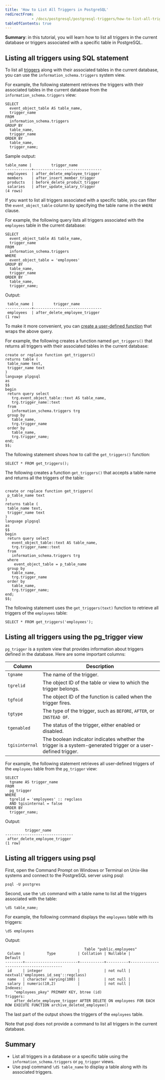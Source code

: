 ```yaml
---
title: 'How to List All Triggers in PostgreSQL'
redirectFrom: 
            - /docs/postgresql/postgresql-triggers/how-to-list-all-triggers-in-postgresql
tableOfContents: true
---
```


**Summary**: in this tutorial, you will learn how to list all triggers in the current database or triggers associated with a specific table in PostgreSQL.

## Listing all triggers using SQL statement

To list all [triggers](/docs/postgresql/postgresql-triggers) along with their associated tables in the current database, you can use the `information_schema.triggers` system view.

For example, the following statement retrieves the triggers with their associated tables in the current database from the `information_schema.triggers` view:

```
SELECT
  event_object_table AS table_name,
  trigger_name
FROM
  information_schema.triggers
GROUP BY
  table_name,
  trigger_name
ORDER BY
  table_name,
  trigger_name;
```

Sample output:

```
table_name |         trigger_name
------------+-------------------------------
 employees  | after_delete_employee_trigger
 members    | after_insert_member_trigger
 products   | before_delete_product_trigger
 salaries   | after_update_salary_trigger
(4 rows)
```

If you want to list all triggers associated with a specific table, you can filter the `event_object_table` column by specifying the table name in the `WHERE` clause.

For example, the following query lists all triggers associated with the `employees` table in the current database:

```
SELECT
  event_object_table AS table_name,
  trigger_name
FROM
  information_schema.triggers
WHERE
  event_object_table = 'employees'
GROUP BY
  table_name,
  trigger_name
ORDER BY
  table_name,
  trigger_name;
```

Output:

```
 table_name |         trigger_name
------------+-------------------------------
 employees  | after_delete_employee_trigger
(1 row)
```

To make it more convenient, you can [create a user-defined function](/docs/postgresql/postgresql-plpgsql/postgresql-create-function) that wraps the above query.

For example, the following creates a function named `get_triggers()` that returns all triggers with their associated tables in the current database:

```
create or replace function get_triggers()
returns table (
 table_name text,
 trigger_name text
)
language plpgsql
as
$$
begin
 return query select
   trg.event_object_table::text AS table_name,
   trg.trigger_name::text
 from
   information_schema.triggers trg
 group by
   table_name,
   trg.trigger_name
 order by
   table_name,
   trg.trigger_name;
end;
$$;
```

The following statement shows how to call the `get_triggers()` function:

```
SELECT * FROM get_triggers();
```

The following creates a function `get_triggers()` that accepts a table name and returns all the triggers of the table:

```

create or replace function get_triggers(
 p_table_name text
)
returns table (
 table_name text,
 trigger_name text
)
language plpgsql
as
$$
begin
 return query select
   event_object_table::text AS table_name,
   trg.trigger_name::text
 from
   information_schema.triggers trg
 where
    event_object_table = p_table_name
 group by
   table_name,
   trg.trigger_name
 order by
   table_name,
   trg.trigger_name;
end;
$$;
```

The following statement uses the `get_triggers(text)` function to retrieve all triggers of the `employees` table:

```
SELECT * FROM get_triggers('employees');
```

## Listing all triggers using the pg_trigger view

`pg_trigger` is a system view that provides information about triggers defined in the database. Here are some important columns:

| Column         | Description                                                                                                  |
| -------------- | ------------------------------------------------------------------------------------------------------------ |
| `tgname`       | The name of the trigger.                                                                                     |
| `tgrelid`      | The object ID of the table or view to which the trigger belongs.                                             |
| `tgfoid`       | The object ID of the function is called when the trigger fires.                                              |
| `tgtype`       | The type of the trigger, such as `BEFORE`, `AFTER`, or `INSTEAD OF`.                                         |
| `tgenabled`    | The status of the trigger, either enabled or disabled.                                                       |
| `tgisinternal` | The boolean indicator indicates whether the trigger is a system-generated trigger or a user-defined trigger. |

For example, the following statement retrieves all user-defined triggers of the `employees` table from the `pg_trigger` view:

```
SELECT
  tgname AS trigger_name
FROM
  pg_trigger
WHERE
  tgrelid = 'employees' :: regclass
  AND tgisinternal = false
ORDER BY
  trigger_name;
```

Output:

```
         trigger_name
-------------------------------
 after_delete_employee_trigger
(1 row)
```

## Listing all triggers using psql

First, open the Command Prompt on Windows or Terminal on Unix-like systems and connect to the PostgreSQL server using psql:

```
psql -U postgres
```

Second, use the `\dS` command with a table name to list all the triggers associated with the table:

```
\dS table_name;
```

For example, the following command displays the `employees` table with its triggers:

```
\dS employees
```

Output:

```
                                    Table "public.employees"
 Column |          Type          | Collation | Nullable |                Default
--------+------------------------+-----------+----------+---------------------------------------
 id     | integer                |           | not null | nextval('employees_id_seq'::regclass)
 name   | character varying(100) |           | not null |
 salary | numeric(10,2)          |           | not null |
Indexes:
    "employees_pkey" PRIMARY KEY, btree (id)
Triggers:
    after_delete_employee_trigger AFTER DELETE ON employees FOR EACH ROW EXECUTE FUNCTION archive_deleted_employee()
```

The last part of the output shows the triggers of the `employees` table.

Note that psql does not provide a command to list all triggers in the current database.

## Summary

- List all triggers in a database or a specific table using the `information_schema.triggers` or `pg_trigger` views.
- Use psql command `\dS table_name` to display a table along with its associated triggers.
